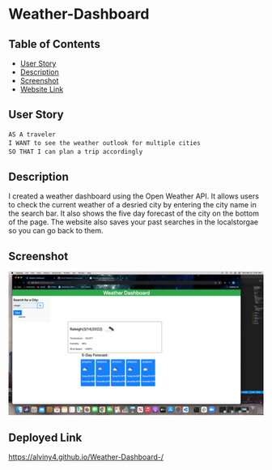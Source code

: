 # Weather-Dashboard

## Table of Contents
- [User Story](#user-story)
- [Description](#description)
- [Screenshot](#screenshot)
- [Website Link](#Deployed-Link) 

## User Story

```md
AS A traveler
I WANT to see the weather outlook for multiple cities
SO THAT I can plan a trip accordingly
```

## Description 

I created a weather dashboard using the Open Weather API. It allows users to check the current weather of a desried city by entering the city name in the search bar. It also shows the five day forecast of the city on the bottom of the page. The website also saves your past searches in the localstorgae so you can go back to them. 

## Screenshot

<img src=https://github.com/AlvinY4/Weather-Dashboard-/blob/main/assets%20/Screenshot/Screen%20Shot%202022-03-14%20at%2010.47.49%20AM.png>

## Deployed Link 

https://alviny4.github.io/Weather-Dashboard-/ 


